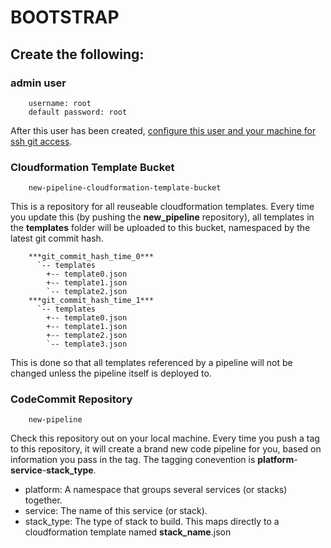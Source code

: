 # BOOTSTRAP

## Create the following:

### admin user
```
    username: root
    default password: root
```
After this user has been created, [configure this user and your machine for ssh git access](https://docs.aws.amazon.com/codecommit/latest/userguide/setting-up-ssh-unixes.html).

### Cloudformation Template Bucket
```
    new-pipeline-cloudformation-template-bucket
```
This is a repository for all reuseable cloudformation templates. Every time you update this (by pushing the **new_pipeline** repository), all templates in the **templates** folder will be uploaded to this bucket, namespaced by the latest git commit hash.
```
    ***git_commit_hash_time_0***
      `-- templates
        +-- template0.json
        +-- template1.json
        `-- template2.json
    ***git_commit_hash_time_1***
      `-- templates
        +-- template0.json
        +-- template1.json
        +-- template2.json
        `-- template3.json
``` 
This is done so that all templates referenced by a pipeline will not be changed unless the pipeline itself is deployed to.

### CodeCommit Repository
```
    new-pipeline
```
Check this repository out on your local machine. Every time you push a tag to this repository, it will create a brand new code pipeline for you, based on information you pass in the tag.
The tagging conevention is **platform**-**service**-**stack_type**.
* platform: A namespace that groups several services (or stacks) together.
* service: The name of this service (or stack).
* stack_type: The type of stack to build. This maps directly to a cloudformation template named **stack_name**.json
